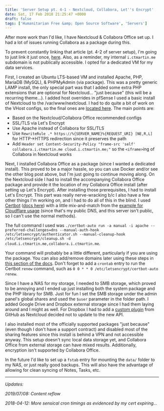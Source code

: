 ```yaml
---
title: 'Server Setup pt. 4-1 - Nextcloud, Collabora, Let''s Encrypt'
date: Sat, 17 Feb 2018 21:25:47 +0000
draft: false
tags: ['Humanitarian Free &amp; Open Source Software', 'Servers']
---
```


After more work than I'd like, I have Nextcloud & Collabora Office set up. I had a lot of issues running Collabora as a package during this.

<!--more-->

To prevent constantly linking that article (pt. 4-2 of server setup), I'm going to just link it just once, [here](https://blog.ctmartin.me/2018/01/server-setup-pt-4-2-collabora-package/).
Also, as a reminder, my internal `i.ctmartin.me` subdomain is not publically accessible.
I opted for a dedicated VM for my data services.

First, I created an Ubuntu LTS-based VM and installed Apache, PHP, MariaDB (MySQL), & PHPMyAdmin (via package).
This was a pretty generic LAMP install, the only special part was that I added some extra PHP extensions that are optional for Nextcloud... "just because" (this will be a recurring theme...).
I added host overrides in pfSense I used a basic install of Nextcloud to the /var/www/nextcloud.
I had to do quite a bit of work on the VHost configs, so the final ones are [located here](https://github.com/ct-martin/servers/tree/master/jeeves/etc/apache2/sites-available). The main points are:

*   Based on the Nextcloud/Collabora Office recommended configs
*   SSL/TLS via Let's Encrypt
*   Use Apache instead of Collabora for SSL/TLS
*   Use `RewriteRule .* https://%{SERVER_NAME}%{REQUEST_URI} [NE,R,L]` for HTTP->HTTPS redirection since it preserves the path
*   Add `Header set Content-Security-Policy "frame-src 'self' collabora.i.ctmartin.me cloud.i.ctmartin.me;"` so the `<iframe>`ing of Collabora in Nextcloud works

Next, I installed Collabora Office as a package (since I wanted a dedicated install).
This proved to be a major hassle, so you can use Docker and/or see the other blog post above, but I'm just going to continue moving along.
On the Nextcloud side I had to install the accompanying Collabora Office package and provide it the location of my Collabora Office install (after setting up Let's Encrypt).
After installing those prerequisites, I had to install Let's Encrypt.
This part was really nerve-wracking b/c I also have a few other things I'm working on, and I had to do all of this in the blind.
I used [Certbot](https://certbot.eff.org/) ([docs here](https://letsencrypt.readthedocs.io/en/latest/intro.html)) with a little mix-and-match from the [example for Cloudflare usage](https://letsencrypt.readthedocs.io/en/latest/using.html#pre-and-post-validation-hooks) (since that's my public DNS, and this server isn't public, so I can't use the normal methods).

The full command I used was `./certbot-auto run -a manual -i apache --preferred-challenges=dns --manual-auth-hook /etc/letsencrypt/authenticator.sh --manual-cleanup-hook /etc/letsencrypt/cleanup.sh -d cloud.i.ctmartin.me,collabora.i.ctmartin.me`.

Your command will probably be a little different, particularly if you are using the package.
You can also add/remove domains later using these steps in [this section of the docs](https://letsencrypt.readthedocs.io/en/latest/using.html#changing-a-certificate-s-domains).
Don't forget to add a `crontab` entry to run the Certbot `renew` command, such as `0 0 * * 0 /etc/letsencrypt/certbot-auto renew`.

Since I have a NAS for my storage, I needed to SMB storage, which proved to be annoying and I ended up just installing both the system package and the PHP library for SMB.
Just for fun I set the SMB storage under the admin panel's global shares and used the `$user` parameter in the folder path.
I added Google Drive and Dropbox external storage since I had them laying around and I might as well.
For Dropbox I had to add a [custom plugin](https://github.com/icewind1991/files_external_dropbox) from GitHub as Nextcloud decided not to update to the new API.

I also installed most of the officially supported packages "just because" (even though I don't have a support contract) and disabled most of the sharing features since this install is behind a VPN and not accessible anyway.
This setup doesn't sync local data storage yet, and Collabora Office from external storage can have mixed results.
Additionally, encryption isn't supported by Collabora Office.

In the future I'd like to set up a `fstab` entry for mounting the `data/` folder to my NAS, or just really good backups.
This will also have the advantage of allowing for clean syncing of Notes, Tasks, etc.

---

_Updates:_

_2019/07/08: Content reflow_

_2018-04-12: More sensical cron timings as evidenced by my cert expiring..._